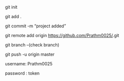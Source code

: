 git init

git add . 

git commit -m “project added”

git remote add origin https://github.com/Prathm0025/<repo-name>.git


git branch            –(check branch)


git push -u origin master


username: Prathm0025

password :   token 

